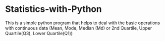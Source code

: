 # Statistics-with-Python
This is a simple python program that helps to deal with the basic operations with continuous data (Mean, Mode, Median (Md) or 2nd Quartile, Upper Quartile(Q3), Lower Quartile(Q1))
